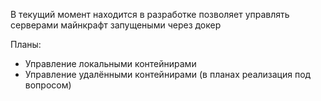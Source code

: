 В текущий момент находится в разработке
позволяет управлять серверами майнкрафт запущеными через докер

Планы:
- Управление локальными контейнирами
- Управление удалёнными контейнирами (в планах реализация под вопросом)
